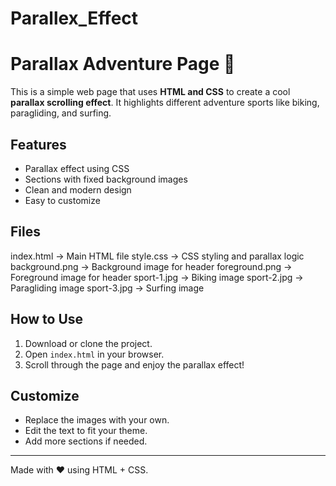 # Parallex_Effect
# Parallax Adventure Page 🌄

This is a simple web page that uses **HTML and CSS** to create a cool **parallax scrolling effect**. It highlights different adventure sports like biking, paragliding, and surfing.

## Features

- Parallax effect using CSS
- Sections with fixed background images
- Clean and modern design
- Easy to customize

## Files
index.html → Main HTML file
style.css → CSS styling and parallax logic
background.png → Background image for header
foreground.png → Foreground image for header
sport-1.jpg → Biking image
sport-2.jpg → Paragliding image
sport-3.jpg → Surfing image

## How to Use

1. Download or clone the project.
2. Open `index.html` in your browser.
3. Scroll through the page and enjoy the parallax effect!

## Customize

- Replace the images with your own.
- Edit the text to fit your theme.
- Add more sections if needed.

---

Made with ❤️ using HTML + CSS.
